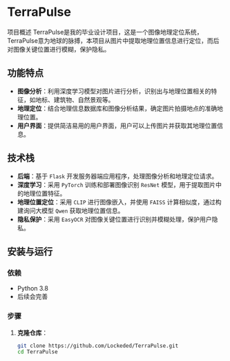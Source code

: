 # TerraPulse

 项目概述
TerraPulse是我的毕业设计项目，这是一个图像地理定位系统，TerraPulse意为地球的脉搏，本项目从图片中提取地理位置信息进行定位，而后对图像关键位置进行模糊，保护隐私。

## 功能特点
- **图像分析**：利用深度学习模型对图片进行分析，识别出与地理位置相关的特征，如地标、建筑物、自然景观等。
- **地理定位**：结合地理信息数据库和图像分析结果，确定图片拍摄地点的准确地理位置。
- **用户界面**：提供简洁易用的用户界面，用户可以上传图片并获取其地理位置信息。

## 技术栈
- **后端**：基于 `Flask` 开发服务器端应用程序，处理图像分析和地理定位请求。
- **深度学习**：采用 `PyTorch` 训练和部署图像识别 `ResNet` 模型，用于提取图片中的地理位置特征。
- **地理位置定位**：采用 `CLIP` 进行图像嵌入，并使用 `FAISS` 计算相似度，通过构建询问大模型 `Qwen` 获取地理位置信息。
- **隐私保护**：采用 `EasyOCR` 对图像关键位置进行识别并模糊处理，保护用户隐私。

## 安装与运行
### 依赖
- Python 3.8
- 后续会完善

### 步骤
1. **克隆仓库**：
   ```bash
   git clone https://github.com/Lockeded/TerraPulse.git
   cd TerraPulse

